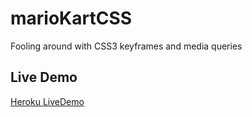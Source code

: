 # marioKartCSS

Fooling around with CSS3 keyframes and media queries

## Live Demo

[Heroku LiveDemo](https://mario-kart-css.herokuapp.com/)
